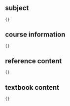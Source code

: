 
## subject

```
{}
```

## course information

```
{}
```

## reference content

```
{}
```

## textbook content

```
{}
```

